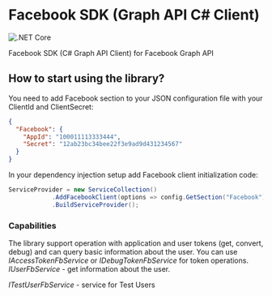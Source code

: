 # Facebook SDK (Graph API C# Client)
![.NET Core](https://github.com/devTaras/fb-dotnet-sdk/workflows/.NET%20Core/badge.svg?branch=master)

Facebook SDK (C# Graph API Client) for Facebook Graph API

## How to start using the library?
You need to add Facebook section to your JSON configuration file with your ClientId and ClientSecret:

```json
{
  "Facebook": {
    "AppId": "100011113333444",
    "Secret": "12ab23bc34bee22f3e9ad9d431234567"
  }
}
```

In your dependency injection setup add Facebook client initialization code:

```c#
ServiceProvider = new ServiceCollection()
            .AddFacebookClient(options => config.GetSection("Facebook").Bind(options))
            .BuildServiceProvider();
```

### Capabilities
The library support operation with application and user tokens (get, convert, debug) and can query basic information about the user.
You can use _IAccessTokenFbService_ or _IDebugTokenFbService_ for token operations.
_IUserFbService_ - get information about the user.

_ITestUserFbService_ - service for Test Users

